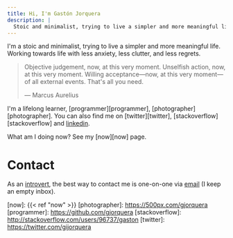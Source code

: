 ```yaml
---
title: Hi, I'm Gastón Jorquera
description: |
  Stoic and minimalist, trying to live a simpler and more meaningful life.
---
```


I'm a stoic and minimalist, trying to live a simpler and more meaningful life.
Working towards life with less anxiety, less clutter, and less regrets.

> Objective judgement, now, at this very moment.
> Unselfish action, now, at this very moment.
> Willing acceptance—now, at this very moment—of all external events.
> That's all you need.
>
> — Marcus Aurelius

I'm a lifelong learner, [programmer][programmer], [photographer][photographer].
You can also find me on [twitter][twitter], [stackoverflow][stackoverflow] and
[linkedin][linkedin].

What am I doing now? See my [now][now] page.

# Contact

As an [introvert][intj], the best way to contact me is one-on-one via
[email][email] (I keep an empty inbox).

[email]: mailto:gjorquera@gmail.com
[intj]: http://www.16personalities.com/profiles/5649da05e7c95
[linkedin]: https://linkedin.com/in/gastonjorquera
[now]: {{< ref "now" >}}
[photographer]: https://500px.com/gjorquera
[programmer]: https://github.com/gjorquera
[stackoverflow]: http://stackoverflow.com/users/96737/gaston
[twitter]: https://twitter.com/gijorquera
